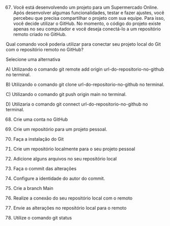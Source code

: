 67. Você está desenvolvendo um projeto para um Supermercado Online. Após desenvolver algumas funcionalidades, testar e fazer ajustes, você percebeu que precisa compartilhar o projeto com sua equipe. Para isso, você decide utilizar o GitHub. No momento, o código do projeto existe apenas no seu computador e você deseja conectá-lo a um repositório remoto criado no GitHub.

Qual comando você poderia utilizar para conectar seu projeto local do Git com o repositório remoto no GitHub?

Selecione uma alternativa

A)
Utilizando o comando git remote add origin url-do-repositorio-no-github no terminal.

B)
Utilizando o comando git clone url-do-repositorio-no-github no terminal.

C)
Utilizando o comando git push origin main no terminal.

D)
Utilizaria o comando git connect url-do-repositorio-no-github no terminal.

68. Crie uma conta no GitHub

69. Crie um repositório para um projeto pessoal.

70. Faça a instalação do Git

71. Crie um repositório localmente para o seu projeto pessoal

72. Adicione alguns arquivos no seu repositório local

73. Faça o commit das alterações

74. Configure a identidade do autor do commit.

75. Crie a branch Main

76. Realize a conexão do seu repositório local com o remoto

77. Envie as alterações no repositório local para o remoto

78. Utilize o comando git status
